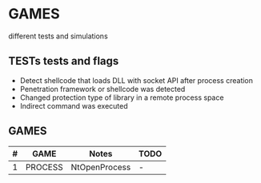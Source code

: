 # GAMES
different tests and simulations

TESTs tests and flags
---------------------------
* Detect shellcode that loads DLL with socket API after process creation
* Penetration framework or shellcode was detected
* Changed protection type of library in a remote process space
* Indirect command was executed

GAMES
---------------------------
|#| GAME| Notes| TODO|
|---| --------------------------- | -------------------------- |-------------------|
|1| PROCESS| NtOpenProcess|-|
